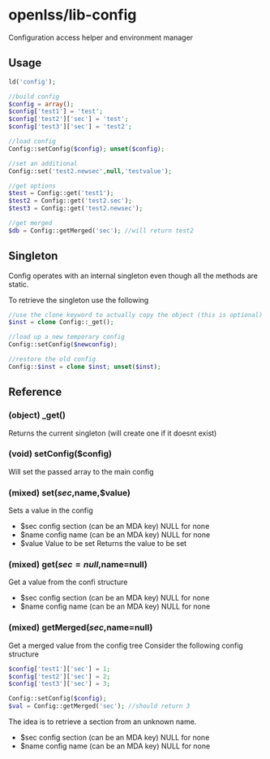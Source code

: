 openlss/lib-config
==========

Configuration access helper and environment manager

Usage
----

```php
ld('config');

//build config
$config = array();
$config['test1'] = 'test';
$config['test2']['sec'] = 'test';
$config['test3']['sec'] = 'test2';

//load config
Config::setConfig($config); unset($config);

//set an additional
Config::set('test2.newsec',null,'testvalue');

//get options
$test = Config::get('test1');
$test2 = Config::get('test2.sec');
$test3 = Config::get('test2.newsec');

//get merged
$db = Config::getMerged('sec'); //will return test2
```

Singleton
----
Config operates with an internal singleton even though all the methods are static.

To retrieve the singleton use the following

```php
//use the clone keyword to actually copy the object (this is optional)
$inst = clone Config::_get();

//load up a new temporary config
Config::setConfig($newconfig);

//restore the old config
Config::$inst = clone $inst; unset($inst);
```

Reference
----

### (object) _get()
Returns the current singleton (will create one if it doesnt exist)

### (void) setConfig($config)
Will set the passed array to the main config

### (mixed) set($sec,$name,$value)
Sets a value in the config
  * $sec		config section (can be an MDA key) NULL for none
  * $name		config name (can be an MDA key) NULL for none
  * $value		Value to be set
Returns the value to be set

### (mixed) get($sec=null,$name=null)
Get a value from the confi structure
  * $sec		config section (can be an MDA key) NULL for none
  * $name		config name (can be an MDA key) NULL for none

### (mixed) getMerged($sec,$name=null)
Get a merged value from the config tree
Consider the following config structure
```php
$config['test1']['sec'] = 1;
$config['test2']['sec'] = 2;
$config['test3']['sec'] = 3;

Config::setConfig($config);
$val = Config::getMerged('sec'); //should return 3
```
The idea is to retrieve a section from an unknown name.
  * $sec		config section (can be an MDA key) NULL for none
  * $name		config name (can be an MDA key) NULL for none


